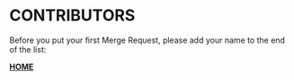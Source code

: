 # CONTRIBUTORS

Before you put your first Merge Request, please add your name to the end of the list:


**[HOME](https://gitlab.com/exadra37-bash/folders-manipulator)**
